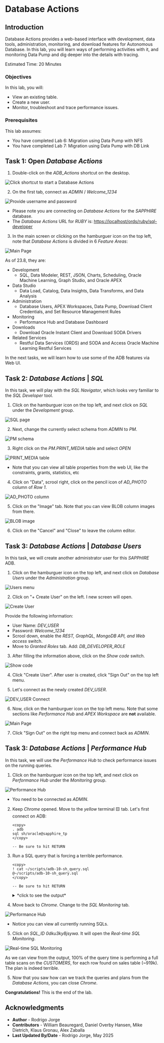 # Database Actions

## Introduction

Database Actions provides a web-based interface with development, data tools, administration, monitoring, and download features for Autonomous Database. In this lab, you will learn ways of performing activities with it, and monitoring Data Pump and dig deeper into the details with tracing.

Estimated Time: 20 Minutes

### Objectives

In this lab, you will:

* View an existing table.
* Create a new user.
* Monitor, troubleshoot and trace performance issues.

### Prerequisites

This lab assumes:

- You have completed Lab 6: Migration using Data Pump with NFS
- You have completed Lab 7: Migration using Data Pump with DB Link

## Task 1: Open *Database Actions*

1. Double-click on the *ADB_Actions* shortcut on the desktop.

![Click shortcut to start a Database Actions](images/desktop-adb_actions.png)

2. On the first tab, connect as *ADMIN* / *Welcome\_1234*

![Provide username and password](images/login.png)

* Please note you are connecting on *Database Actions* for the *SAPPHIRE* database.
* The *Database Actions* URL for *RUBY* is: [https://localhost/ords/ruby/sql-developer](https://localhost/ords/ruby/sql-developer)

3. In the main screen or clicking on the hamburguer icon on the top left, note that *Database Actions* is divided in 6 *Feature Areas*:

![Main Page](images/main-page.png)

As of 23.8, they are:

* Development
  + SQL, Data Modeler, REST, JSON, Charts, Scheduling, Oracle Machine Learning, Graph Studio, and Oracle APEX
* Data Studio
  + Data Load, Catalog, Data Insights, Data Transforms, and Data Analysis
* Administration
  + Database Users, APEX Workspaces, Data Pump, Download Client Credentials, and Set Resource Management Rules
* Monitoring
  + Performance Hub and Database Dashboard
* Downloads
  + Download Oracle Instant Client and Download SODA Drivers
* Related Services
  + Restful Data Services (ORDS) and SODA and Access Oracle Machine Learning Restful Services

In the next tasks, we will learn how to use some of the ADB features via Web UI.

## Task 2: *Database Actions* | *SQL*

In this task, we will play with the *SQL Navigator*, which looks very familiar to the *SQL Developer* tool.

1. Click on the hamburguer icon on the top left, and next click on *SQL* under the *Development* group.

![SQL page](images/sql-1.png)

2. Next, change the currently select schema from *ADMIN* to *PM*.

![PM schema](images/sql-2.png)

3. Right click on the *PM.PRINT_MEDIA* table and select *OPEN*

![PRINT_MEDIA table](images/sql-3.png)

* Note that you can view all table properties from the web UI, like the constraints, grants, statistics, etc

4. Click on "Data", scrool right, click on the pencil icon of *AD_PHOTO* column of *Row 1*.

![AD_PHOTO column](images/sql-4.png)

5. Click on the "Image" tab. Note that you can view BLOB column images from there.

![BLOB image](images/sql-5.png)

6. Click on the "Cancel" and "Close" to leave the column editor.

## Task 3: *Database Actions* | *Database Users*

In this task, we will create another administrator user for this *SAPPHIRE* ADB.

1. Click on the hamburguer icon on the top left, and next click on *Database Users* under the *Administration* group.

![Users menu](images/user-1.png)

2. Click on "+ Create User" on the left. I new screen will open.

![Create User](images/user-2.png)

Provide the following information:
* User Name: *DEV\_USER*
* Password: *Welcome\_1234*
* Scrool down, enable the *REST, GraphQL, MongoDB API, and Web access* switch.
* Move to *Granted Roles* tab. Add: *DB\_DEVELOPER\_ROLE*

3. After filling the information above, click on the *Show code* switch.

![Show code](images/user-3.png)

4. Click "Create User". After user is created, click "Sign Out" on the top left menu.

5. Let's connect as the newly created *DEV\_USER*.

![DEV_USER Connect](images/user-4.png)

6. Now, click on the hamburguer icon on the top left menu. Note that some sections like *Performance Hub* and *APEX Workspace* are **not** available.

![Main Page](images/user-5.png)

7. Click "Sign Out" on the right top menu and connect back as *ADMIN*.

## Task 3: *Database Actions* | *Performance Hub*

In this task, we will use the *Performance Hub* to check performance issues on the running queries.

1. Click on the hamburguer icon on the top left, and next click on *Performance Hub* under the *Monitoring* group.

![Performance Hub](images/perf-1.png)

* You need to be connected as *ADMIN*.

2. Keep *Chrome* opened. Move to the *yellow* terminal 🟨 tab. Let's first connect on ADB:

    ``` shell
    <copy>
    . adb
    sql sh/oracle@sapphire_tp
    </copy>

    -- Be sure to hit RETURN
    ```

3. Run a SQL query that is forcing a terrible performance.

    ``` shell
    <copy>
    ! cat ~/scripts/adb-10-sh_query.sql
    @~/scripts/adb-10-sh_query.sql
    </copy>

    -- Be sure to hit RETURN
    ```

    <details>
    <summary>*click to see the output*</summary>
    ``` text
    SQL> ! cat ~/scripts/adb-10-sh_query.sql
    SELECT /*+
        USE_NL(s c p)
        LEADING(s c p)
        FULL(s)
        FULL(c)
        FULL(p)
        NO_PARALLEL
        NO_MERGE
        NO_UNNEST
        NO_SWAP_JOIN_INPUTS
    */
        s.prod_id,
        s.cust_id,
        s.amount_sold,
        c.cust_first_name,
        p.prod_name
    FROM
        sales s,
        customers c,
        products p
    WHERE
        s.cust_id = c.cust_id
        AND s.prod_id = p.prod_id
        AND c.cust_last_name LIKE '%A%' -- kill index use
        AND p.prod_name LIKE '%A%';     -- kill index use

    SQL> @~/scripts/adb-10-sh_query.sql
    ```
    </details>

4. Move back to *Chrome*. Change to the *SQL Monitoring* tab.

![Performance Hub](images/perf-2.png)

* Notice you can view all currently running SQLs.

5. Click on *SQL\_ID 0dku3ky8jsywa*. It will open the *Real-time SQL Monitoring*.

![Real-time SQL Monitoring](images/perf-3.png)

As we can view from the output, 100% of the query time is performing a full table scans on the *CUSTOMERS*, for each row found on sales table (~919k). The plan is indeed terrible.

5. Now that you saw how can we track the queries and plans from the *Database Actions*, you can close *Chrome*.

**Congratulations!** This is the end of the lab.

## Acknowledgments

* **Author** - Rodrigo Jorge
* **Contributors** - William Beauregard, Daniel Overby Hansen, Mike Dietrich, Klaus Gronau, Alex Zaballa
* **Last Updated By/Date** - Rodrigo Jorge, May 2025